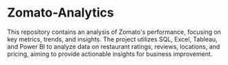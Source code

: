 # Zomato-Analytics
This repository contains an analysis of Zomato's performance, focusing on key metrics, trends, and insights. The project utilizes SQL, Excel, Tableau, and Power BI to analyze data on restaurant ratings, reviews, locations, and pricing, aiming to provide actionable insights for business improvement.
